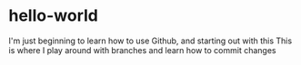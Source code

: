 # hello-world
I'm just beginning to learn how to use Github, and starting out with this
This is where I play around with branches and learn how to commit changes
